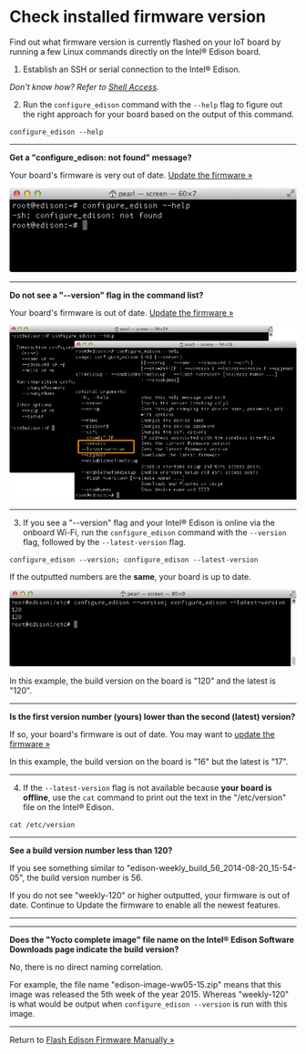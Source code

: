 # Check installed firmware version

Find out what firmware version is currently flashed on your IoT board by running a few Linux commands directly on the Intel® Edison board.

1. Establish an SSH or serial connection to the Intel® Edison.

  _Don't know how? Refer to [Shell Access](/shell_access/)._

2. Run the `configure_edison` command with the `--help` flag to figure out the right approach for your board based on the output of this command.

  ```
  configure_edison --help
  ```

  ---

  **Get a "configure_edison: not found" message?**

  Your board's firmware is very out of date. [Update the firmware »](manually.md)

  !["configure_edison: not found" message](images/configure_edison-not_found.png)

  ---

  **Do not see a "--version" flag in the command list?**

  Your board's firmware is out of date. [Update the firmware »](manually.md)

  ![The screenshot on the left is missing the --version and --latest-version flags. ](images/configure_edison-no_version.png)

  ---

3. If you see a "--version" flag and your Intel® Edison is online via the onboard Wi-Fi, run the `configure_edison` command with the `--version` flag, followed by the `--latest-version` flag.

  ```
  configure_edison --version; configure_edison --latest-version
  ```

  If the outputted numbers are the **same**, your board is up to date.

  ![Running a version comparison shows this board has the same version as the latest](images/configure_edison-version_comparison.png)

  In this example, the build version on the board is "120" and the latest is "120".

  ---

  **Is the first version number (yours) lower than the second (latest) version?**

  If so, your board's firmware is out of date. You may want to [update the firmware »](manually.md)

  In this example, the build version on the board is "16" but the latest is "17".

  ---

4. If the `--latest-version` flag is not available because **your board is offline**, use the `cat` command to print out the text in the "/etc/version" file on the Intel® Edison.

  ```
  cat /etc/version
  ```

  ---

  **See a build version number less than 120?**

  If you see something similar to "edison-weekly_build_56_2014-08-20_15-54-05", the build version number is 56.

  If you do not see "weekly-120" or higher outputted, your firmware is out of date. Continue to Update the firmware to enable all the newest features.

  ---

---

**Does the "Yocto complete image" file name on the Intel® Edison Software Downloads page indicate the build version?**

No, there is no direct naming correlation.

For example, the file name "edison-image-ww05-15.zip" means that this image was released the 5th week of the year 2015. Whereas "weekly-120" is what would be output when `configure_edison --version` is run with this image.

---

Return to [Flash Edison Firmware Manually »](manually.md)